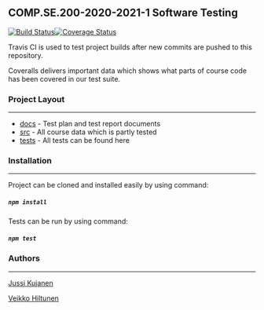 ## COMP.SE.200-2020-2021-1 Software Testing

[![Build Status](https://travis-ci.com/Kujanenj/SoftwareTesting.svg?branch=main)](https://travis-ci.com/Kujanenj/SoftwareTesting)[![Coverage Status](https://coveralls.io/repos/github/Kujanenj/SoftwareTesting/badge.svg?branch=main)](https://coveralls.io/github/Kujanenj/SoftwareTesting?branch=main)

Travis CI is used to test project builds after new commits are pushed to this repository. 

Coveralls delivers important data which shows what parts of course code has been covered in our test suite. 

### Project Layout

------

- [docs](docs)  - Test plan and test report documents
- [src](src) - All course data which is partly tested
- [tests](tests) - All tests can be found here

### Installation

------

Project can be cloned and installed easily by using command:

##### `npm install`

Tests can be run by using command:

##### `npm test`

### Authors

------

[Jussi Kujanen](https://github.com/Kujanenj)

[Veikko Hiltunen](http://github.com/veeksi)